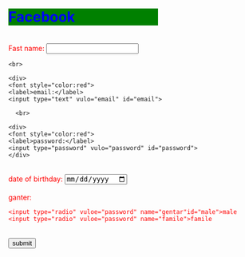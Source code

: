 <!doctype html>

<html>
<head>
<title>form bangla</title>

</head>
<body>
<div style="background-color:green; width:300px;haight:40px;">
   <font style="color:blue;"> <h1>Facebook</h1> </font>
</div>
</div>

<br>

  <div>
    <font style="color:red">
    <label>Fast name:</label> </font>
    <input type="text" vulo="fast name" id="Fast name">
    </div>
    
    <br>
    
    <div>
    <font style="color:red">
    <label>email:</label>
    <input type="text" vulo="email" id="email">
   </div>
   
      <br>
    
    <div>
    <font style="color:red">
    <label>password:</label>
    <input type="password" vulo="password" id="password">
    </div>
    

<br>

<div>
<font style="color:red">
    <label>date of birthday:</label>
    <input type="date" vulo="date" id="email">
   </div>

<div>
<font style="color:red">
 <br> <label>ganter:</label>
    
    <input type="radio" vuloe="password" name="gentar"id="male">male
    <input type="radio" vuloe="password" name="famile">famile
 </div>

<br>

<div>
 <input type="submit" value="submit">


</div>

</body>

</html>
